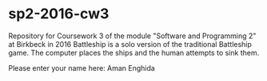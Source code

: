 # sp2-2016-cw3
Repository for Coursework 3 of the module "Software and Programming 2" at Birkbeck in 2016
Battleship is a solo version of the traditional Battleship game.
The computer places the ships and the human attempts to sink them.


Please enter your name here:  Aman Enghida  

